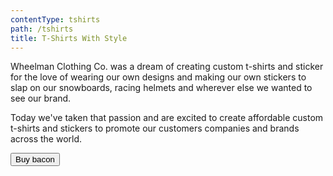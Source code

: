 ```yaml
---
contentType: tshirts
path: /tshirts
title: T-Shirts With Style
---
```

Wheelman Clothing Co. was a dream of creating custom t-shirts and sticker for the love of wearing our own designs and making our own stickers to slap on our snowboards, racing helmets and wherever else we wanted to see our brand.

Today we've taken that passion and are excited to create affordable custom t-shirts and stickers to promote our customers companies and brands across the world.

<button
    class="snipcart-add-item"
    data-item-id="2"
    data-item-name="Wheelman Logo Tee"
    data-item-price="20.00"
    data-item-url="https://wheelman-clothing-store.netlify.com/tshirts"
    data-item-description="This is a quality t-shirt with the Wheelman Clothing Co. logo.">
    Buy bacon
</button>
